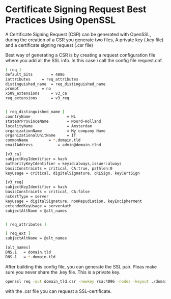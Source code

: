 # Certificate Signing Request Best Practices Using OpenSSL

A Certificate Signing Request (CSR) can be generated with OpenSSL, during the creation of a CSR you generate two files, A private key (.key file) and a certificate signing request (.csr file)

Best way of generating a CSR is by creating a request configuration file where you add all the SSL info. In this case i call the config file request.cnf.

```bash
[ req ]
default_bits        = 4096
iattributes	    = req_attributes
distinguished_name  = req_distinguished_name
prompt		    = no
x509_extensions     = v3_ca
req_extensions      = v3_req


[ req_distinguished_name ]
countryName                = NL
stateOrProvinceName        = Noord-Holland
localityName               = Amsterdam
organizationName           = My company Name
organizationalUnitName     = IT
commonName		   = *.domain.tld
emailAddress		   = admin@domain.tlnd

[v3_ca]
subjectKeyIdentifier = hash
authorityKeyIdentifier = keyid:always,issuer:always
basicConstraints = critical, CA:true, pathlen:0
keyUsage = critical, digitalSignature, cRLSign, keyCertSign

[v3_req]
subjectKeyIdentifier = hash
basicConstraints = critical, CA:false
nsCertType = server
keyUsage = digitalSignature, nonRepudiation, keyEncipherment
extendedKeyUsage = serverAuth
subjectAltName = @alt_names


[ req_attributes ]

[ req_ext ]
subjectAltName = @alt_names

[alt_names]
DNS.1   = domain.tld
DNS.1   = *.domain.tld


```



After building this config file, you can generate the SSL pair. Pleas make sure you never share the .key file. This is a private key.

```bash
openssl req -out domain_tld.csr -newkey rsa:4096 -nodes -keyout ./domain_tld.key -config ./request.cnf
```

with the .csr file you can request a SSL-certificate. 
